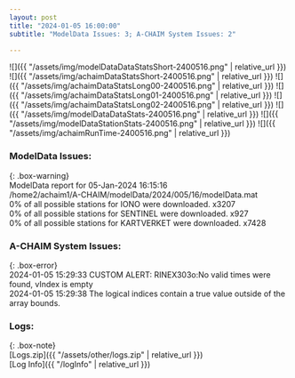 ```yaml
---
layout: post
title: "2024-01-05 16:00:00"
subtitle: "ModelData Issues: 3; A-CHAIM System Issues: 2"

---
```


![]({{ "/assets/img/modelDataDataStatsShort-2400516.png" | relative_url }})
![]({{ "/assets/img/achaimDataStatsShort-2400516.png" | relative_url }})
![]({{ "/assets/img/achaimDataStatsLong00-2400516.png" | relative_url }})
![]({{ "/assets/img/achaimDataStatsLong01-2400516.png" | relative_url }})
![]({{ "/assets/img/achaimDataStatsLong02-2400516.png" | relative_url }})
![]({{ "/assets/img/modelDataDataStats-2400516.png" | relative_url }})
![]({{ "/assets/img/modelDataStationStats-2400516.png" | relative_url }})
![]({{ "/assets/img/achaimRunTime-2400516.png" | relative_url }})


### ModelData Issues:  
  
{: .box-warning}  
 ModelData report for 05-Jan-2024 16:15:16   
 /home2/achaim1/A-CHAIM/modelData/2024/005/16/modelData.mat   
 0% of all possible stations for IONO were downloaded. x3207   
 0% of all possible stations for SENTINEL were downloaded. x927   
 0% of all possible stations for KARTVERKET were downloaded. x7428   
  
### A-CHAIM System Issues:  
  
{: .box-error}  
2024-01-05 15:29:33 CUSTOM ALERT: RINEX303o:No valid times were found, vIndex is empty  
2024-01-05 15:29:38 The logical indices contain a true value outside of the array bounds.  

### Logs:  
  
{: .box-note}  
[Logs.zip]({{ "/assets/other/logs.zip" | relative_url }})  
[Log Info]({{ "/logInfo" | relative_url }})  
